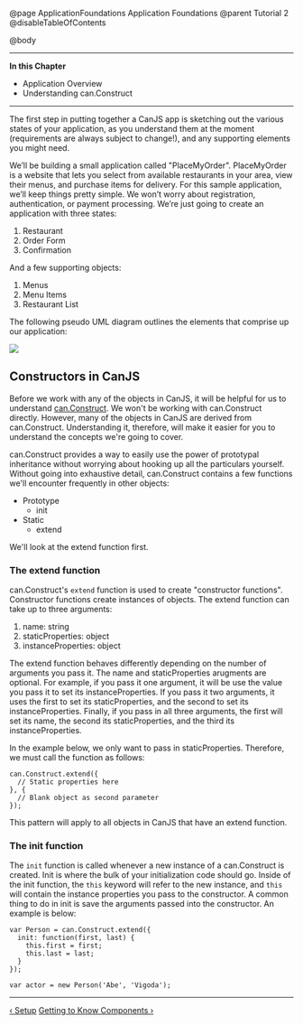 @page ApplicationFoundations Application Foundations
@parent Tutorial 2
@disableTableOfContents

@body

<div class="getting-started">

- - -
**In this Chapter**
 - Application Overview
 - Understanding can.Construct
- - -

The first step in putting together a CanJS app is sketching out the various
states of your application, as you understand them at the moment
(requirements are always subject to change!),
and any supporting elements you might need.

We’ll be building a small application called "PlaceMyOrder". PlaceMyOrder is a
website that lets you select from available restaurants in your area, view their
menus, and purchase items for delivery. For this sample application, we’ll keep
things pretty simple. We won’t worry about registration, authentication, or
payment processing. We’re just going to create an application with three states:

1. Restaurant
2. Order Form
3. Confirmation

And a few supporting objects:

1. Menus
2. Menu Items
3. Restaurant List

The following pseudo UML diagram outlines the elements that comprise up our application:

![](../can/guides/images/1_application_foundations/AppStateDiagram.png)

## Constructors in CanJS

Before we work with any of the objects in CanJS, it will be helpful for us to
understand [can.Construct](../docs/can.Construct.html). We won't be working with can.Construct directly. However, many of the objects in CanJS are derived from
can.Construct. Understanding it, therefore, will make it easier for you to understand the concepts we're going to cover.

can.Construct provides a way to easily use the power of prototypal
inheritance without worrying about hooking up all the particulars
yourself. Without going into exhaustive detail, can.Construct contains
a few functions we'll encounter frequently in other objects:

- Prototype
  - init
- Static
  - extend

We'll look at the extend function first.

### The extend function
can.Construct's `extend` function is used to create
"constructor functions". Constructor functions create instances of objects.
The extend function can take up to three arguments:

1. name: string
2. staticProperties: object
3. instanceProperties: object

The extend function behaves differently depending on the number of arguments you
pass it. The name and staticProperties arugments are optional. For example, if
you pass it one argument, it will be use the value you pass it to set its
instanceProperties. If you pass it two arguments, it uses the first to set its
staticProperties, and the second to set its instanceProperties. Finally, if
you pass in all three arguments, the first will set its name, the second its
staticProperties, and the third its instanceProperties.

In the example below, we only want to pass in staticProperties. Therefore, we
must call the function as follows:

```
can.Construct.extend({
  // Static properties here
}, {
  // Blank object as second parameter
});
```

This pattern will apply to all objects in CanJS that have an extend function.

### The init function
The `init` function is called whenever a new instance of a
can.Construct is created. Init is where the bulk of your initialization code
should go. Inside of the init function, the `this` keyword will refer to the
new instance, and `this` will contain the instance properties you pass to the
constructor. A common thing to do in init is save the arguments passed into
the constructor. An example is below:

```
var Person = can.Construct.extend({
  init: function(first, last) {
    this.first = first;
    this.last = last;
  }
});

var actor = new Person('Abe', 'Vigoda');
```

- - -

<span class="pull-left">[&lsaquo; Setup](Setup.html)</span>
<span class="pull-right">[Getting to Know Components &rsaquo;](Components.html)</span>

</div>

